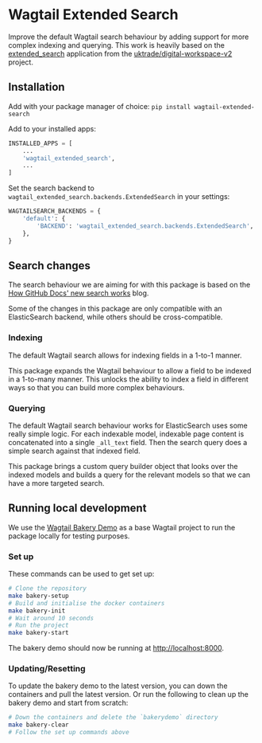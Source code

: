 # Wagtail Extended Search

Improve the default Wagtail search behaviour by adding support for more complex indexing and querying.
This work is heavily based on the [extended_search](https://github.com/uktrade/digital-workspace-v2/tree/2cecde1de6c790b0176ef79cab76f88d173cf244/src/extended_search) application from the [uktrade/digital-workspace-v2](https://github.com/uktrade/digital-workspace-v2/) project.

## Installation

Add with your package manager of choice:
`pip install wagtail-extended-search`

Add to your installed apps:
```python
INSTALLED_APPS = [
    ...
    'wagtail_extended_search',
    ...
]
```

Set the search backend to `wagtail_extended_search.backends.ExtendedSearch` in your settings:
```python
WAGTAILSEARCH_BACKENDS = {
    'default': {
        'BACKEND': 'wagtail_extended_search.backends.ExtendedSearch',
    },
}
```

## Search changes

The search behaviour we are aiming for with this package is based on the [How GitHub Docs' new search works](https://github.blog/engineering/how-github-docs-new-search-works/) blog.

Some of the changes in this package are only compatible with an ElasticSearch backend, while others should be cross-compatible.

### Indexing

The default Wagtail search allows for indexing fields in a 1-to-1 manner.

This package expands the Wagtail behaviour to allow a field to be indexed in a 1-to-many manner. This unlocks the ability to index a field in different ways so that you can build more complex behaviours.

### Querying

The default Wagtail search behaviour works for ElasticSearch uses some really simple logic. For each indexable model, indexable page content is concatenated into a single `_all_text` field. Then the search query does a simple search against that indexed field.

This package brings a custom query builder object that looks over the indexed models and builds a query for the relevant models so that we can have a more targeted search.

## Running local development

We use the [Wagtail Bakery Demo](https://github.com/wagtail/bakerydemo) as a base Wagtail project to run the package locally for testing purposes.

### Set up

These commands can be used to get set up:

```bash
# Clone the repository
make bakery-setup
# Build and initialise the docker containers
make bakery-init
# Wait around 10 seconds
# Run the project
make bakery-start
```

The bakery demo should now be running at [http://localhost:8000](http://localhost:8000).

### Updating/Resetting

To update the bakery demo to the latest version, you can down the containers and pull the latest version.
Or run the following to clean up the bakery demo and start from scratch:

```bash
# Down the containers and delete the `bakerydemo` directory
make bakery-clear
# Follow the set up commands above
```
